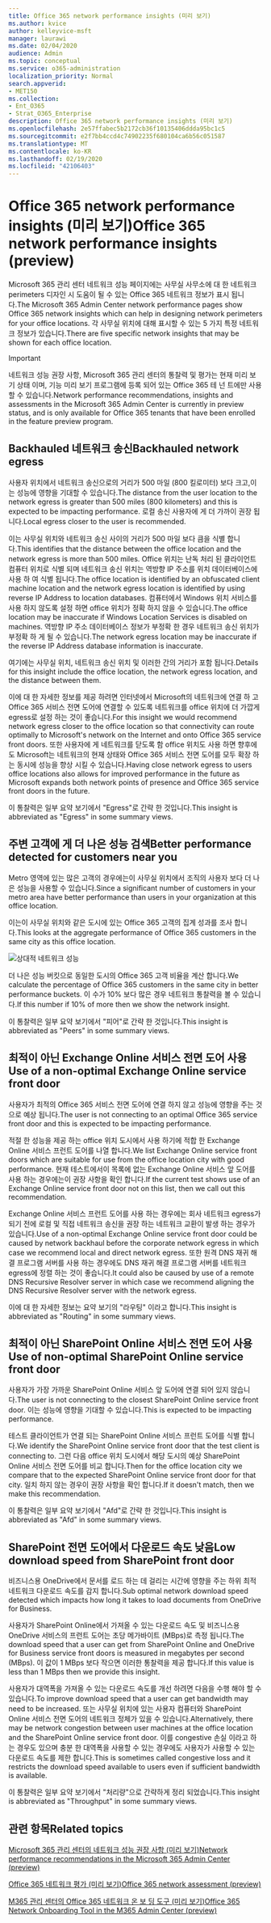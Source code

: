 ```yaml
---
title: Office 365 network performance insights (미리 보기)
ms.author: kvice
author: kelleyvice-msft
manager: laurawi
ms.date: 02/04/2020
audience: Admin
ms.topic: conceptual
ms.service: o365-administration
localization_priority: Normal
search.appverid:
- MET150
ms.collection:
- Ent_O365
- Strat_O365_Enterprise
description: Office 365 network performance insights (미리 보기)
ms.openlocfilehash: 2e57ffabec5b2172cb36f10135406ddda95bc1c5
ms.sourcegitcommit: e2f7bb4ccd4c74902235f680104ca6b56c051587
ms.translationtype: MT
ms.contentlocale: ko-KR
ms.lasthandoff: 02/19/2020
ms.locfileid: "42106403"
---
```

# <a name="office-365-network-performance-insights-preview"></a><span data-ttu-id="038c1-103">Office 365 network performance insights (미리 보기)</span><span class="sxs-lookup"><span data-stu-id="038c1-103">Office 365 network performance insights (preview)</span></span>

<span data-ttu-id="038c1-104">Microsoft 365 관리 센터 네트워크 성능 페이지에는 사무실 사무소에 대 한 네트워크 perimeters 디자인 시 도움이 될 수 있는 Office 365 네트워크 정보가 표시 됩니다.</span><span class="sxs-lookup"><span data-stu-id="038c1-104">The Microsoft 365 Admin Center network performance pages show Office 365 network insights which can help in designing network perimeters for your office locations.</span></span> <span data-ttu-id="038c1-105">각 사무실 위치에 대해 표시할 수 있는 5 가지 특정 네트워크 정보가 있습니다.</span><span class="sxs-lookup"><span data-stu-id="038c1-105">There are five specific network insights that may be shown for each office location.</span></span>

>[!IMPORTANT]
><span data-ttu-id="038c1-106">네트워크 성능 권장 사항, Microsoft 365 관리 센터의 통찰력 및 평가는 현재 미리 보기 상태 이며, 기능 미리 보기 프로그램에 등록 되어 있는 Office 365 테 넌 트에만 사용할 수 있습니다.</span><span class="sxs-lookup"><span data-stu-id="038c1-106">Network performance recommendations, insights and assessments in the Microsoft 365 Admin Center is currently in preview status, and is only available for Office 365 tenants that have been enrolled in the feature preview program.</span></span>

## <a name="backhauled-network-egress"></a><span data-ttu-id="038c1-107">Backhauled 네트워크 송신</span><span class="sxs-lookup"><span data-stu-id="038c1-107">Backhauled network egress</span></span>

<span data-ttu-id="038c1-108">사용자 위치에서 네트워크 송신으로의 거리가 500 마일 (800 킬로미터) 보다 크고,이는 성능에 영향을 기대할 수 있습니다.</span><span class="sxs-lookup"><span data-stu-id="038c1-108">The distance from the user location to the network egress is greater than 500 miles (800 kilometers) and this is expected to be impacting performance.</span></span> <span data-ttu-id="038c1-109">로컬 송신 사용자에 게 더 가까이 권장 됩니다.</span><span class="sxs-lookup"><span data-stu-id="038c1-109">Local egress closer to the user is recommended.</span></span>

<span data-ttu-id="038c1-110">이는 사무실 위치와 네트워크 송신 사이의 거리가 500 마일 보다 큼을 식별 합니다.</span><span class="sxs-lookup"><span data-stu-id="038c1-110">This identifies that the distance between the office location and the network egress is more than 500 miles.</span></span> <span data-ttu-id="038c1-111">Office 위치는 난독 처리 된 클라이언트 컴퓨터 위치로 식별 되며 네트워크 송신 위치는 역방향 IP 주소를 위치 데이터베이스에 사용 하 여 식별 됩니다.</span><span class="sxs-lookup"><span data-stu-id="038c1-111">The office location is identified by an obfuscated client machine location and the network egress location is identified by using reverse IP Address to location databases.</span></span> <span data-ttu-id="038c1-112">컴퓨터에서 Windows 위치 서비스를 사용 하지 않도록 설정 하면 office 위치가 정확 하지 않을 수 있습니다.</span><span class="sxs-lookup"><span data-stu-id="038c1-112">The office location may be inaccurate if Windows Location Services is disabled on machines.</span></span> <span data-ttu-id="038c1-113">역방향 IP 주소 데이터베이스 정보가 부정확 한 경우 네트워크 송신 위치가 부정확 하 게 될 수 있습니다.</span><span class="sxs-lookup"><span data-stu-id="038c1-113">The network egress location may be inaccurate if the reverse IP Address database information is inaccurate.</span></span>

<span data-ttu-id="038c1-114">여기에는 사무실 위치, 네트워크 송신 위치 및 이러한 간의 거리가 포함 됩니다.</span><span class="sxs-lookup"><span data-stu-id="038c1-114">Details for this insight include the office location, the network egress location, and the distance between them.</span></span>

<span data-ttu-id="038c1-115">이에 대 한 자세한 정보를 제공 하려면 인터넷에서 Microsoft의 네트워크에 연결 하 고 Office 365 서비스 전면 도어에 연결할 수 있도록 네트워크를 office 위치에 더 가깝게 egress로 설정 하는 것이 좋습니다.</span><span class="sxs-lookup"><span data-stu-id="038c1-115">For this insight we would recommend network egress closer to the office location so that connectivity can route optimally to Microsoft's network on the Internet and onto Office 365 service front doors.</span></span> <span data-ttu-id="038c1-116">또한 사용자에 게 네트워크를 닫도록 함 office 위치도 사용 하면 향후에도 Microsoft는 네트워크의 현재 상태와 Office 365 서비스 전면 도어를 모두 확장 하는 동시에 성능을 향상 시킬 수 있습니다.</span><span class="sxs-lookup"><span data-stu-id="038c1-116">Having close network egress to users office locations also allows for improved performance in the future as Microsoft expands both network points of presence and Office 365 service front doors in the future.</span></span>

<span data-ttu-id="038c1-117">이 통찰력은 일부 요약 보기에서 "Egress"로 간략 한 것입니다.</span><span class="sxs-lookup"><span data-stu-id="038c1-117">This insight is abbreviated as "Egress" in some summary views.</span></span>

## <a name="better-performance-detected-for-customers-near-you"></a><span data-ttu-id="038c1-118">주변 고객에 게 더 나은 성능 검색</span><span class="sxs-lookup"><span data-stu-id="038c1-118">Better performance detected for customers near you</span></span>

<span data-ttu-id="038c1-119">Metro 영역에 있는 많은 고객의 경우에는이 사무실 위치에서 조직의 사용자 보다 더 나은 성능을 사용할 수 있습니다.</span><span class="sxs-lookup"><span data-stu-id="038c1-119">Since a significant number of customers in your metro area have better performance than users in your organization at this office location.</span></span>

<span data-ttu-id="038c1-120">이는이 사무실 위치와 같은 도시에 있는 Office 365 고객의 집계 성과를 조사 합니다.</span><span class="sxs-lookup"><span data-stu-id="038c1-120">This looks at the aggregate performance of Office 365 customers in the same city as this office location.</span></span>

![상대적 네트워크 성능](Media/m365-mac-perf/m365-mac-perf-relative-perf.png)

<span data-ttu-id="038c1-122">더 나은 성능 버킷으로 동일한 도시의 Office 365 고객 비율을 계산 합니다.</span><span class="sxs-lookup"><span data-stu-id="038c1-122">We calculate the percentage of Office 365 customers in the same city in better performance buckets.</span></span> <span data-ttu-id="038c1-123">이 수가 10% 보다 많은 경우 네트워크 통찰력을 볼 수 있습니다.</span><span class="sxs-lookup"><span data-stu-id="038c1-123">If this number if 10% of more then we show the network insight.</span></span>

<span data-ttu-id="038c1-124">이 통찰력은 일부 요약 보기에서 "피어"로 간략 한 것입니다.</span><span class="sxs-lookup"><span data-stu-id="038c1-124">This insight is abbreviated as "Peers" in some summary views.</span></span>

## <a name="use-of-a-non-optimal-exchange-online-service-front-door"></a><span data-ttu-id="038c1-125">최적이 아닌 Exchange Online 서비스 전면 도어 사용</span><span class="sxs-lookup"><span data-stu-id="038c1-125">Use of a non-optimal Exchange Online service front door</span></span>

<span data-ttu-id="038c1-126">사용자가 최적의 Office 365 서비스 전면 도어에 연결 하지 않고 성능에 영향을 주는 것으로 예상 됩니다.</span><span class="sxs-lookup"><span data-stu-id="038c1-126">The user is not connecting to an optimal Office 365 service front door and this is expected to be impacting performance.</span></span>

<span data-ttu-id="038c1-127">적절 한 성능을 제공 하는 office 위치 도시에서 사용 하기에 적합 한 Exchange Online 서비스 프런트 도어를 나열 합니다.</span><span class="sxs-lookup"><span data-stu-id="038c1-127">We list Exchange Online service front doors which are suitable for use from the office location city with good performance.</span></span> <span data-ttu-id="038c1-128">현재 테스트에서이 목록에 없는 Exchange Online 서비스 앞 도어를 사용 하는 경우에는이 권장 사항을 확인 합니다.</span><span class="sxs-lookup"><span data-stu-id="038c1-128">If the current test shows use of an Exchange Online service front door not on this list, then we call out this recommendation.</span></span>

<span data-ttu-id="038c1-129">Exchange Online 서비스 프런트 도어를 사용 하는 경우에는 회사 네트워크 egress가 되기 전에 로컬 및 직접 네트워크 송신을 권장 하는 네트워크 교환이 발생 하는 경우가 있습니다.</span><span class="sxs-lookup"><span data-stu-id="038c1-129">Use of a non-optimal Exchange Online service front door could be caused by network backhaul before the corporate network egress in which case we recommend local and direct network egress.</span></span> <span data-ttu-id="038c1-130">또한 원격 DNS 재귀 해결 프로그램 서버를 사용 하는 경우에도 DNS 재귀 해결 프로그램 서버를 네트워크 egress에 정렬 하는 것이 좋습니다.</span><span class="sxs-lookup"><span data-stu-id="038c1-130">It could also be caused by use of a remote DNS Recursive Resolver server in which case we recommend aligning the DNS Recursive Resolver server with the network egress.</span></span>

<span data-ttu-id="038c1-131">이에 대 한 자세한 정보는 요약 보기의 "라우팅" 이라고 합니다.</span><span class="sxs-lookup"><span data-stu-id="038c1-131">This insight is abbreviated as "Routing" in some summary views.</span></span>

## <a name="use-of-non-optimal-sharepoint-online-service-front-door"></a><span data-ttu-id="038c1-132">최적이 아닌 SharePoint Online 서비스 전면 도어 사용</span><span class="sxs-lookup"><span data-stu-id="038c1-132">Use of non-optimal SharePoint Online service front door</span></span>

<span data-ttu-id="038c1-133">사용자가 가장 가까운 SharePoint Online 서비스 앞 도어에 연결 되어 있지 않습니다.</span><span class="sxs-lookup"><span data-stu-id="038c1-133">The user is not connecting to the closest SharePoint Online service front door.</span></span> <span data-ttu-id="038c1-134">이는 성능에 영향을 기대할 수 있습니다.</span><span class="sxs-lookup"><span data-stu-id="038c1-134">This is expected to be impacting performance.</span></span>

<span data-ttu-id="038c1-135">테스트 클라이언트가 연결 되는 SharePoint Online 서비스 프런트 도어를 식별 합니다.</span><span class="sxs-lookup"><span data-stu-id="038c1-135">We identify the SharePoint Online service front door that the test client is connecting to.</span></span> <span data-ttu-id="038c1-136">그런 다음 office 위치 도시에서 해당 도시의 예상 SharePoint Online 서비스 전면 도어를 비교 합니다.</span><span class="sxs-lookup"><span data-stu-id="038c1-136">Then for the office location city we compare that to the expected SharePoint Online service front door for that city.</span></span> <span data-ttu-id="038c1-137">일치 하지 않는 경우이 권장 사항을 확인 합니다.</span><span class="sxs-lookup"><span data-stu-id="038c1-137">If it doesn't match, then we make this recommendation.</span></span>

<span data-ttu-id="038c1-138">이 통찰력은 일부 요약 보기에서 "Afd"로 간략 한 것입니다.</span><span class="sxs-lookup"><span data-stu-id="038c1-138">This insight is abbreviated as "Afd" in some summary views.</span></span>

## <a name="low-download-speed-from-sharepoint-front-door"></a><span data-ttu-id="038c1-139">SharePoint 전면 도어에서 다운로드 속도 낮음</span><span class="sxs-lookup"><span data-stu-id="038c1-139">Low download speed from SharePoint front door</span></span>

<span data-ttu-id="038c1-140">비즈니스용 OneDrive에서 문서를 로드 하는 데 걸리는 시간에 영향을 주는 하위 최적 네트워크 다운로드 속도를 감지 합니다.</span><span class="sxs-lookup"><span data-stu-id="038c1-140">Sub optimal network download speed detected which impacts how long it takes to load documents from OneDrive for Business.</span></span>

<span data-ttu-id="038c1-141">사용자가 SharePoint Online에서 가져올 수 있는 다운로드 속도 및 비즈니스용 OneDrive 서비스의 프런트 도어는 초당 메가바이트 (MBps)로 측정 됩니다.</span><span class="sxs-lookup"><span data-stu-id="038c1-141">The download speed that a user can get from SharePoint Online and OneDrive for Business service front doors is measured in megabytes per second (MBps).</span></span> <span data-ttu-id="038c1-142">이 값이 1 MBps 보다 작으면 이러한 통찰력을 제공 합니다.</span><span class="sxs-lookup"><span data-stu-id="038c1-142">If this value is less than 1 MBps then we provide this insight.</span></span>

<span data-ttu-id="038c1-143">사용자가 대역폭을 가져올 수 있는 다운로드 속도를 개선 하려면 다음을 수행 해야 할 수 있습니다.</span><span class="sxs-lookup"><span data-stu-id="038c1-143">To improve download speed that a user can get bandwidth may need to be increased.</span></span> <span data-ttu-id="038c1-144">또는 사무실 위치에 있는 사용자 컴퓨터와 SharePoint Online 서비스 전면 도어의 네트워크 정체가 있을 수 있습니다.</span><span class="sxs-lookup"><span data-stu-id="038c1-144">Alternatively, there may be network congestion between user machines at the office location and the SharePoint Online service front door.</span></span> <span data-ttu-id="038c1-145">이를 congestive 손실 이라고 하는 경우도 있으며 충분 한 대역폭을 사용할 수 있는 경우에도 사용자가 사용할 수 있는 다운로드 속도를 제한 합니다.</span><span class="sxs-lookup"><span data-stu-id="038c1-145">This is sometimes called congestive loss and it restricts the download speed available to users even if sufficient bandwidth is available.</span></span>

<span data-ttu-id="038c1-146">이 통찰력은 일부 요약 보기에서 "처리량"으로 간략하게 정리 되었습니다.</span><span class="sxs-lookup"><span data-stu-id="038c1-146">This insight is abbreviated as "Throughput" in some summary views.</span></span>

## <a name="related-topics"></a><span data-ttu-id="038c1-147">관련 항목</span><span class="sxs-lookup"><span data-stu-id="038c1-147">Related topics</span></span>

[<span data-ttu-id="038c1-148">Microsoft 365 관리 센터의 네트워크 성능 권장 사항 (미리 보기)</span><span class="sxs-lookup"><span data-stu-id="038c1-148">Network performance recommendations in the Microsoft 365 Admin Center (preview)</span></span>](office-365-network-mac-perf-overview.md)

[<span data-ttu-id="038c1-149">Office 365 네트워크 평가 (미리 보기)</span><span class="sxs-lookup"><span data-stu-id="038c1-149">Office 365 network assessment (preview)</span></span>](office-365-network-mac-perf-score.md)

[<span data-ttu-id="038c1-150">M365 관리 센터의 Office 365 네트워크 온 보 딩 도구 (미리 보기)</span><span class="sxs-lookup"><span data-stu-id="038c1-150">Office 365 Network Onboarding Tool in the M365 Admin Center (preview)</span></span>](office-365-network-mac-perf-onboarding-tool.md)
